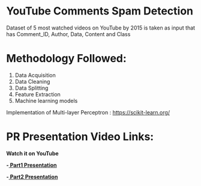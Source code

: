 # YouTube Comments Spam Detection

Dataset of 5 most watched videos on YouTube by 2015 is taken as input that has Comment_ID, Author, Data, Content and Class

# Methodology Followed:

1. Data Acquisition
2. Data Cleaning
3. Data Splitting
4. Feature Extraction
5. Machine learning models

Implementation of Multi-layer Perceptron : https://scikit-learn.org/

# PR Presentation Video Links:
<b>Watch it on YouTube<b>
<p style="margin-left="15px" ">
  -<a href="https://youtu.be/yvSSXXYSZDc"> Part1 Presentation</a>
  
  -<a href="https://youtu.be/AkVF7ECMtbQ"> Part2 Presentation</a>
</p>



